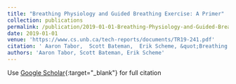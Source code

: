 ```yaml
---
title: "Breathing Physiology and Guided Breathing Exercise: A Primer"
collection: publications
permalink: /publication/2019-01-01-Breathing-Physiology-and-Guided-Breathing-Exercise-A-Primer
date: 2019-01-01
venue: 'https://www.cs.unb.ca/tech-reports/documents/TR19-241.pdf'
citation: ' Aaron Tabor,  Scott Bateman,  Erik Scheme, &quot;Breathing Physiology and Guided Breathing Exercise: A Primer.&quot; https://www.cs.unb.ca/tech-reports/documents/TR19-241.pdf, 2019.'
authors: 'Aaron Tabor, Scott Bateman, Erik Scheme'
---
```

Use [Google Scholar](https://scholar.google.com/scholar?q=Breathing+Physiology+and+Guided+Breathing+Exercise:+A+Primer){:target="_blank"} for full citation